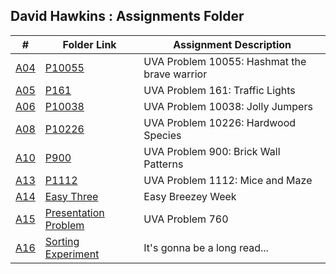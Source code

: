 ## David Hawkins : Assignments Folder

|   #   |   Folder Link   |   Assignment Description    |
| :---: |   -----------   |   ----------------------    | 
|   [A04](https://github.com/hawkidav000/4883-PT-hawkins/tree/main/Assignments/A04)    |   [P10055](https://github.com/hawkidav000/4883-PT-hawkins/tree/main/Assignments/A04)    |   UVA Problem 10055: Hashmat the brave warrior   |
|   [A05](https://github.com/hawkidav000/4883-PT-hawkins/tree/main/Assignments/A05)    |   [P161](https://github.com/hawkidav000/4883-PT-hawkins/tree/main/Assignments/A05)    |   UVA Problem 161: Traffic Lights   |
|   [A06](https://github.com/hawkidav000/4883-PT-hawkins/tree/main/Assignments/A06)    |   [P10038](https://github.com/hawkidav000/4883-PT-hawkins/tree/main/Assignments/A06)    |   UVA Problem 10038: Jolly Jumpers   |
|   [A08](https://github.com/hawkidav000/4883-PT-hawkins/tree/main/Assignments/A08)    |   [P10226](https://github.com/hawkidav000/4883-PT-hawkins/tree/main/Assignments/A08)    |   UVA Problem 10226: Hardwood Species   |
|   [A10](https://github.com/hawkidav000/4883-PT-hawkins/tree/main/Assignments/A10)    |   [P900](https://github.com/hawkidav000/4883-PT-hawkins/tree/main/Assignments/A10)    |   UVA Problem 900: Brick Wall Patterns   |
|   [A13](https://github.com/hawkidav000/4883-PT-hawkins/tree/main/Assignments/A13)    |   [P1112](https://github.com/hawkidav000/4883-PT-hawkins/tree/main/Assignments/A13)    |   UVA Problem 1112: Mice and Maze  |
|   [A14](https://github.com/hawkidav000/4883-PT-hawkins/tree/main/Assignments/A14)    |   [Easy Three](https://github.com/hawkidav000/4883-PT-hawkins/tree/main/Assignments/A14)    |   Easy Breezey Week  |
|   [A15](https://github.com/hawkidav000/4883-PT-hawkins/tree/main/Assignments/A15)    |   [Presentation Problem](https://github.com/hawkidav000/4883-PT-hawkins/tree/main/Assignments/A15)    |   UVA Problem 760  |
|   [A16](https://github.com/hawkidav000/4883-PT-hawkins/tree/main/Assignments/A16)    |   [Sorting Experiment](https://github.com/hawkidav000/4883-PT-hawkins/tree/main/Assignments/A16)    |   It's gonna be a long read...  |
